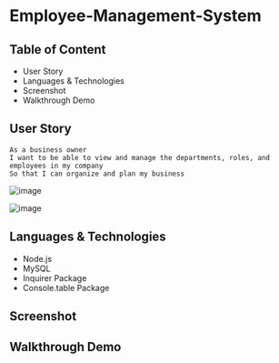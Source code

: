 # Employee-Management-System


## Table of Content
* User Story
* Languages & Technologies
* Screenshot
* Walkthrough Demo


## User Story
```
As a business owner
I want to be able to view and manage the departments, roles, and employees in my company
So that I can organize and plan my business
```
![image](https://user-images.githubusercontent.com/80147201/121302794-127dd300-c8af-11eb-8bb4-22e9f423921a.png)

![image](https://user-images.githubusercontent.com/80147201/121302882-3214fb80-c8af-11eb-8f31-acac6274ecc9.png)



## Languages & Technologies
* Node.js
* MySQL
* Inquirer Package
* Console.table Package


## Screenshot



## Walkthrough Demo
